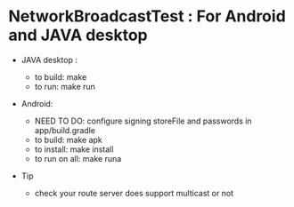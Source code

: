 # NetworkBroadcastTest : For Android and JAVA desktop 
* JAVA desktop : 
   * to build: make
   * to run:   make run

* Android:
   * NEED TO DO:    configure signing storeFile and passwords in app/build.gradle
   * to build:      make apk
   * to install:    make install
   * to run on all: make runa
   
* Tip
  * check your route server does support multicast or not
